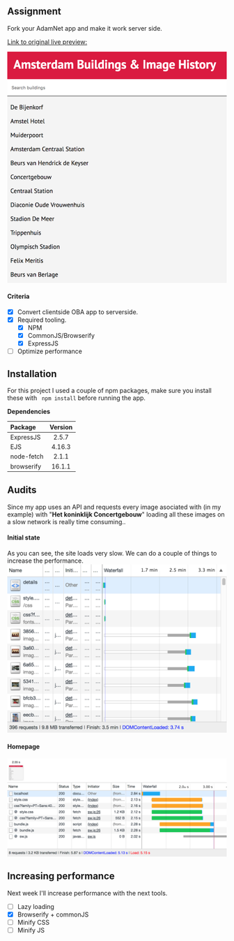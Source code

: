 ## Assignment
Fork your AdamNet app and make it work server side.

[Link to original live preview: ](https://oege.ie.hva.nl/~jansenj031/src/)

![](https://github.com/jajan20/performance-matters-server-side/blob/master/assets/preview_02.png)

#### Criteria
- [x] Convert clientside OBA app to serverside.
- [x] Required tooling.
	- [x] NPM
	- [x] CommonJS/Browserify
	- [x] ExpressJS
- [ ] Optimize performance

## Installation
For this project I used a couple of npm packages, make sure you install these with ``` npm install``` before running the app.


**Dependencies**

| Package          | Version  |
|:-------------| :-----:|
| ExpressJS | 2.5.7 |
| EJS      |   4.16.3 |
| node-fetch      |    2.1.1 |
| browserify      |    16.1.1 |

## Audits
Since my app uses an API and requests every image asociated with (in my example) with "**Het koninklijk Concertgebouw**" loading all these images on a slow network is really time consuming..

#### Initial state
As you can see, the site loads very slow. We can do a couple of things to increase the performance.
![](https://github.com/jajan20/performance-matters-server-side/blob/master/assets/initialAudit.png)

#### Homepage
![](https://github.com/jajan20/performance-matters-server-side/blob/master/assets/audit2.png)


## Increasing performance
Next week I'll increase performance with the next tools.

- [ ] Lazy loading
- [x] Browserify + commonJS
- [ ] Minify CSS
- [ ] Minify JS
